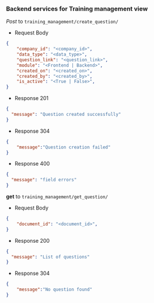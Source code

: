 ### Backend services for Training management view

_Post_ to `training_management/create_question/`

- Request Body

```json
{
    "company_id": "<company_id>",
    "data_type": "<data_type>",
    "question_link": "<question_link>",
    "module": "<Frontend | Backend>",
    "created_on": "<created_on>",
    "created_by": "<created_by>",
    "is_active": "<True | False>",
}
```

- Response 201

```json
{
  "message": "Question created successfully"
}
```

- Response 304

```json
{
    "message":"Question creation failed"
}
```

- Response 400

```json
{
  "message": "field errors"
}
```

__get__ to `training_management/get_question/`

- Request Body

```json
{
    "document_id": "<document_id>",
}
```

- Response 200

```json
{
  "message": "List of questions"
}
```

- Response 304

```json
{
    "message":"No question found"
}
```
